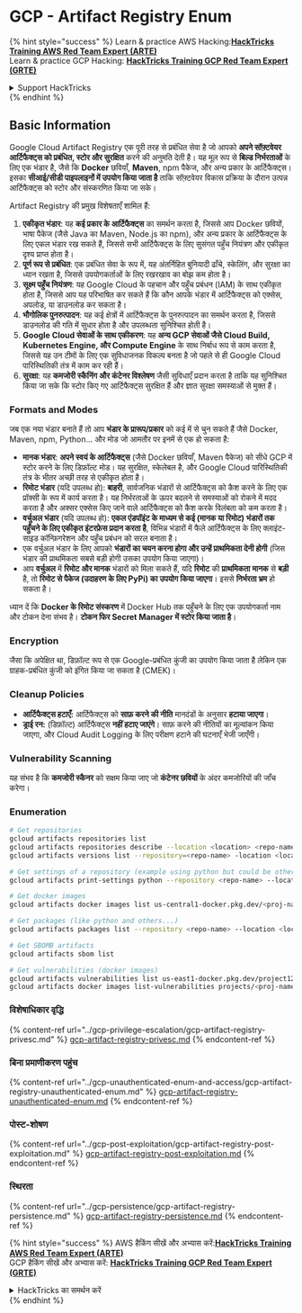 # GCP - Artifact Registry Enum

{% hint style="success" %}
Learn & practice AWS Hacking:<img src="../../../.gitbook/assets/image (1) (1) (1).png" alt="" data-size="line">[**HackTricks Training AWS Red Team Expert (ARTE)**](https://training.hacktricks.xyz/courses/arte)<img src="../../../.gitbook/assets/image (1) (1) (1).png" alt="" data-size="line">\
Learn & practice GCP Hacking: <img src="../../../.gitbook/assets/image (2).png" alt="" data-size="line">[**HackTricks Training GCP Red Team Expert (GRTE)**<img src="../../../.gitbook/assets/image (2).png" alt="" data-size="line">](https://training.hacktricks.xyz/courses/grte)

<details>

<summary>Support HackTricks</summary>

* Check the [**subscription plans**](https://github.com/sponsors/carlospolop)!
* **Join the** 💬 [**Discord group**](https://discord.gg/hRep4RUj7f) or the [**telegram group**](https://t.me/peass) or **follow** us on **Twitter** 🐦 [**@hacktricks\_live**](https://twitter.com/hacktricks_live)**.**
* **Share hacking tricks by submitting PRs to the** [**HackTricks**](https://github.com/carlospolop/hacktricks) and [**HackTricks Cloud**](https://github.com/carlospolop/hacktricks-cloud) github repos.

</details>
{% endhint %}

## Basic Information

Google Cloud Artifact Registry एक पूरी तरह से प्रबंधित सेवा है जो आपको **अपने सॉफ़्टवेयर आर्टिफैक्ट्स को प्रबंधित, स्टोर और सुरक्षित** करने की अनुमति देती है। यह मूल रूप से **बिल्ड निर्भरताओं** के लिए एक भंडार है, जैसे कि **Docker** छवियाँ, **Maven**, npm पैकेज, और अन्य प्रकार के आर्टिफैक्ट्स। इसका **सीआई/सीडी पाइपलाइनों में उपयोग किया जाता है** ताकि सॉफ़्टवेयर विकास प्रक्रिया के दौरान उत्पन्न आर्टिफैक्ट्स को स्टोर और संस्करणित किया जा सके।

Artifact Registry की प्रमुख विशेषताएँ शामिल हैं:

1. **एकीकृत भंडार**: यह **कई प्रकार के आर्टिफैक्ट्स** का समर्थन करता है, जिससे आप Docker छवियों, भाषा पैकेज (जैसे Java का Maven, Node.js का npm), और अन्य प्रकार के आर्टिफैक्ट्स के लिए एकल भंडार रख सकते हैं, जिससे सभी आर्टिफैक्ट्स के लिए सुसंगत पहुँच नियंत्रण और एकीकृत दृश्य प्राप्त होता है।
2. **पूर्ण रूप से प्रबंधित**: एक प्रबंधित सेवा के रूप में, यह अंतर्निहित बुनियादी ढाँचे, स्केलिंग, और सुरक्षा का ध्यान रखता है, जिससे उपयोगकर्ताओं के लिए रखरखाव का बोझ कम होता है।
3. **सूक्ष्म पहुँच नियंत्रण**: यह Google Cloud के पहचान और पहुँच प्रबंधन (IAM) के साथ एकीकृत होता है, जिससे आप यह परिभाषित कर सकते हैं कि कौन आपके भंडार में आर्टिफैक्ट्स को एक्सेस, अपलोड, या डाउनलोड कर सकता है।
4. **भौगोलिक पुनरुत्पादन**: यह कई क्षेत्रों में आर्टिफैक्ट्स के पुनरुत्पादन का समर्थन करता है, जिससे डाउनलोड की गति में सुधार होता है और उपलब्धता सुनिश्चित होती है।
5. **Google Cloud सेवाओं के साथ एकीकरण**: यह **अन्य GCP सेवाओं जैसे Cloud Build, Kubernetes Engine, और Compute Engine** के साथ निर्बाध रूप से काम करता है, जिससे यह उन टीमों के लिए एक सुविधाजनक विकल्प बनता है जो पहले से ही Google Cloud पारिस्थितिकी तंत्र में काम कर रही हैं।
6. **सुरक्षा**: यह **कमजोरी स्कैनिंग और कंटेनर विश्लेषण** जैसी सुविधाएँ प्रदान करता है ताकि यह सुनिश्चित किया जा सके कि स्टोर किए गए आर्टिफैक्ट्स सुरक्षित हैं और ज्ञात सुरक्षा समस्याओं से मुक्त हैं।

### Formats and Modes

जब एक नया भंडार बनाते हैं तो आप **भंडार के प्रारूप/प्रकार** को कई में से चुन सकते हैं जैसे Docker, Maven, npm, Python... और मोड जो आमतौर पर इनमें से एक हो सकता है:

* **मानक भंडार**: **अपने स्वयं के आर्टिफैक्ट्स** (जैसे Docker छवियाँ, Maven पैकेज) को सीधे GCP में स्टोर करने के लिए डिफ़ॉल्ट मोड। यह सुरक्षित, स्केलेबल है, और Google Cloud पारिस्थितिकी तंत्र के भीतर अच्छी तरह से एकीकृत होता है।
* **रिमोट भंडार** (यदि उपलब्ध हो): **बाहरी**, सार्वजनिक भंडारों से आर्टिफैक्ट्स को कैश करने के लिए एक प्रॉक्सी के रूप में कार्य करता है। यह निर्भरताओं के ऊपर बदलने से समस्याओं को रोकने में मदद करता है और अक्सर एक्सेस किए जाने वाले आर्टिफैक्ट्स को कैश करके विलंबता को कम करता है।
* **वर्चुअल भंडार** (यदि उपलब्ध हो): **एकल एंडपॉइंट के माध्यम से कई (मानक या रिमोट) भंडारों तक पहुँचने के लिए एकीकृत इंटरफ़ेस प्रदान करता है**, विभिन्न भंडारों में फैले आर्टिफैक्ट्स के लिए क्लाइंट-साइड कॉन्फ़िगरेशन और पहुँच प्रबंधन को सरल बनाता है।
* एक वर्चुअल भंडार के लिए आपको **भंडारों का चयन करना होगा और उन्हें प्राथमिकता देनी होगी** (जिस भंडार की प्राथमिकता सबसे बड़ी होगी उसका उपयोग किया जाएगा)।
* आप **वर्चुअल** में **रिमोट और मानक** भंडारों को मिला सकते हैं, यदि **रिमोट** की **प्राथमिकता** **मानक** से **बड़ी** है, तो **रिमोट से पैकेज (उदाहरण के लिए PyPi) का उपयोग किया जाएगा**। इससे **निर्भरता भ्रम** हो सकता है।

ध्यान दें कि **Docker के रिमोट संस्करण** में Docker Hub तक पहुँचने के लिए एक उपयोगकर्ता नाम और टोकन देना संभव है। **टोकन फिर Secret Manager में स्टोर किया जाता है**।

### Encryption

जैसा कि अपेक्षित था, डिफ़ॉल्ट रूप से एक Google-प्रबंधित कुंजी का उपयोग किया जाता है लेकिन एक ग्राहक-प्रबंधित कुंजी को इंगित किया जा सकता है (CMEK)।

### Cleanup Policies

* **आर्टिफैक्ट्स हटाएँ:** आर्टिफैक्ट्स को **साफ़ करने की नीति** मानदंडों के अनुसार **हटाया जाएगा**।
* **ड्राई रन:** (डिफ़ॉल्ट) आर्टिफैक्ट्स **नहीं हटाए जाएंगे**। साफ़ करने की नीतियों का मूल्यांकन किया जाएगा, और Cloud Audit Logging के लिए परीक्षण हटाने की घटनाएँ भेजी जाएँगी।

### Vulnerability Scanning

यह संभव है कि **कमजोरी स्कैनर** को सक्षम किया जाए जो **कंटेनर छवियों** के अंदर कमजोरियों की जाँच करेगा।

### Enumeration
```bash
# Get repositories
gcloud artifacts repositories list
gcloud artifacts repositories describe --location <location> <repo-name>
gcloud artifacts versions list --repository=<repo-name> -location <location> --package <package-name>

# Get settings of a repository (example using python but could be other)
gcloud artifacts print-settings python --repository <repo-name> --location <location>

# Get docker images
gcloud artifacts docker images list us-central1-docker.pkg.dev/<proj-name>/<repo-name>

# Get packages (like python and others...)
gcloud artifacts packages list --repository <repo-name> --location <location>

# Get SBOMB artifacts
gcloud artifacts sbom list

# Get vulnerabilities (docker images)
gcloud artifacts vulnerabilities list us-east1-docker.pkg.dev/project123/repository123/someimage@sha256:49765698074d6d7baa82f
gcloud artifacts docker images list-vulnerabilities projects/<proj-name>/locations/<location>/scans/<scan-uuid>
```
### विशेषाधिकार वृद्धि

{% content-ref url="../gcp-privilege-escalation/gcp-artifact-registry-privesc.md" %}
[gcp-artifact-registry-privesc.md](../gcp-privilege-escalation/gcp-artifact-registry-privesc.md)
{% endcontent-ref %}

### बिना प्रमाणीकरण पहुंच

{% content-ref url="../gcp-unauthenticated-enum-and-access/gcp-artifact-registry-unauthenticated-enum.md" %}
[gcp-artifact-registry-unauthenticated-enum.md](../gcp-unauthenticated-enum-and-access/gcp-artifact-registry-unauthenticated-enum.md)
{% endcontent-ref %}

### पोस्ट-शोषण

{% content-ref url="../gcp-post-exploitation/gcp-artifact-registry-post-exploitation.md" %}
[gcp-artifact-registry-post-exploitation.md](../gcp-post-exploitation/gcp-artifact-registry-post-exploitation.md)
{% endcontent-ref %}

### स्थिरता

{% content-ref url="../gcp-persistence/gcp-artifact-registry-persistence.md" %}
[gcp-artifact-registry-persistence.md](../gcp-persistence/gcp-artifact-registry-persistence.md)
{% endcontent-ref %}

{% hint style="success" %}
AWS हैकिंग सीखें और अभ्यास करें:<img src="../../../.gitbook/assets/image (1) (1) (1).png" alt="" data-size="line">[**HackTricks Training AWS Red Team Expert (ARTE)**](https://training.hacktricks.xyz/courses/arte)<img src="../../../.gitbook/assets/image (1) (1) (1).png" alt="" data-size="line">\
GCP हैकिंग सीखें और अभ्यास करें: <img src="../../../.gitbook/assets/image (2).png" alt="" data-size="line">[**HackTricks Training GCP Red Team Expert (GRTE)**<img src="../../../.gitbook/assets/image (2).png" alt="" data-size="line">](https://training.hacktricks.xyz/courses/grte)

<details>

<summary>HackTricks का समर्थन करें</summary>

* [**सदस्यता योजनाओं**](https://github.com/sponsors/carlospolop) की जांच करें!
* **💬 [**Discord समूह**](https://discord.gg/hRep4RUj7f) या [**टेलीग्राम समूह**](https://t.me/peass) में शामिल हों या **Twitter** 🐦 [**@hacktricks\_live**](https://twitter.com/hacktricks_live)** पर हमें **फॉलो** करें।**
* **हैकिंग ट्रिक्स साझा करें और [**HackTricks**](https://github.com/carlospolop/hacktricks) और [**HackTricks Cloud**](https://github.com/carlospolop/hacktricks-cloud) गिटहब रिपोजिटरी में PR सबमिट करें।**

</details>
{% endhint %}
